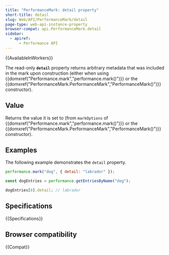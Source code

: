 ```yaml
---
title: "PerformanceMark: detail property"
short-title: detail
slug: Web/API/PerformanceMark/detail
page-type: web-api-instance-property
browser-compat: api.PerformanceMark.detail
sidebar:
  - apiref:
      - Performance API
---
```


{{AvailableInWorkers}}

The read-only **`detail`** property returns arbitrary metadata that was included in the mark upon construction (either when using {{domxref("Performance.mark","performance.mark()")}} or the {{domxref("PerformanceMark.PerformanceMark","PerformanceMark()")}} constructor).

## Value

Returns the value it is set to (from `markOptions` of {{domxref("Performance.mark","performance.mark()")}} or the {{domxref("PerformanceMark.PerformanceMark","PerformanceMark()")}} constructor).

## Examples

The following example demonstrates the `detail` property.

```js
performance.mark("dog", { detail: "labrador" });

const dogEntries = performance.getEntriesByName("dog");

dogEntries[0].detail; // labrador
```

## Specifications

{{Specifications}}

## Browser compatibility

{{Compat}}

